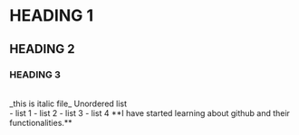 # HEADING 1
## HEADING 2
### HEADING 3
<br/>
_this is italic file_
Unordered list
<br/>
- list 1
- list 2
- list 3
- list 4
**I have started learning about github and their functionalities.**
